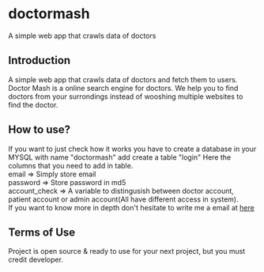 # doctormash
A simple web app that crawls data of doctors 


## Introduction
A simple web app that crawls data of doctors and fetch them to users.
Doctor Mash is a online search engine for doctors. We help you to find doctors from your surrondings instead of wooshing multiple websites to find the doctor.

## How to use?
If you want to just check how it works you have to create a database in your MYSQL with name "doctormash" add create a table "login" 
Here the columns that you need to add in table.
<br>email => Simply store email 
<br>password => Store password in md5
<br>account_check => A variable to distingusish between doctor account, patient account or admin account(All have different access in system).
<br>
If you want to know more in depth don't hesitate to write me a email at [here](mailto:haseeb.emailbox@gmail.com)

## Terms of Use
Project is open source & ready to use for your next project, but you must credit developer.
